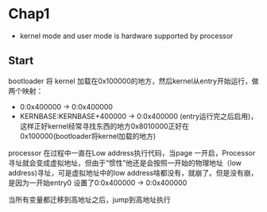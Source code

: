 # Chap1

- kernel mode and user mode is hardware supported by processor


## Start

bootloader 将 kernel 加载在0x100000的地方，然后kernel从entry开始运行，做两个映射：

- 0:0x400000 -> 0:0x400000
- KERNBASE:KERNBASE+400000 -> 0:0x400000 (entry运行完之后启用)，这样正好kernel经常寻找东西的地方0x8010000正好在0x100000(bootloader将kernel加载的地方)

processor 在过程中一直在Low address执行代码，当page 一开启，Processor寻址就会变成虚拟地址，但由于“惯性”他还是会按照一开始的物理地址（low address)寻址，可是虚拟地址中的low address啥都没有，就崩了。但是没有崩，是因为一开始entry0 设置了0:0x400000 -> 0:0x400000

当所有变量都迁移到高地址之后，jump到高地址执行

